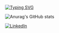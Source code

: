 <a href="https://git.io/typing-svg"><img src="https://readme-typing-svg.demolab.com?font=Fira+Code&pause=1000&color=34DD31&center=falso&vCenter=falso&repeat=verdadeiro&width=435&lines=Bem+vindo(a)+ao+meu+reposit%C3%B3rio!" alt="Typing SVG" /></a>

![Anurag's GitHub stats](https://github-readme-stats.vercel.app/api?username=davimrp&show_icons=true&theme=chartreuse-dark)

<a href="linkedin.com/in/davi-wendell/" target="_blank"><img src="https://img.shields.io/badge/LinkedIn-%230077B5.svg?&style=flat-square&logo=linkedin&logoColor=white" alt="LinkedIn"></a>
